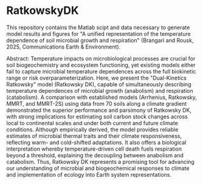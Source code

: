 # RatkowskyDK

This repository contains the Matlab scipt and data necessary to generate model results and figures for "A unified representation of the temperature dependence of soil microbial growth and respiration" (Brangarí and Rousk, 2025, Communications Earth & Environment).

Abstract: Temperature impacts on microbiological processes are crucial for soil biogeochemistry and ecosystem functioning, yet existing models either fail to capture microbial temperature dependences across the full biokinetic range or risk overparameterization. Here, we present the "Dual-Kinetics Ratkowsky" model (Ratkowsky DK), capable of simultaneously describing temperature dependences of microbial growth (anabolism) and respiration (catabolism). A comparison with established models (Arrhenius, Ratkowsky, MMRT, and MMRT-2S) using data from 70 soils along a climate gradient demonstrated the superior performance and parsimony of Ratkowsky DK, with strong implications for estimating soil carbon stock changes across local to continental scales and under both current and future climate conditions. Although empirically derived, the model provides reliable estimates of microbial thermal traits and their climate responsiveness, reflecting warm- and cold-shifted adaptations. It also offers a biological interpretation whereby temperature-driven cell death fuels respiration beyond a threshold, explaining the decoupling between anabolism and catabolism. Thus, Ratkowsky DK represents a promising tool for advancing our understanding of microbial and biogeochemical responses to climate and implementation of ecology into Earth system representations.
